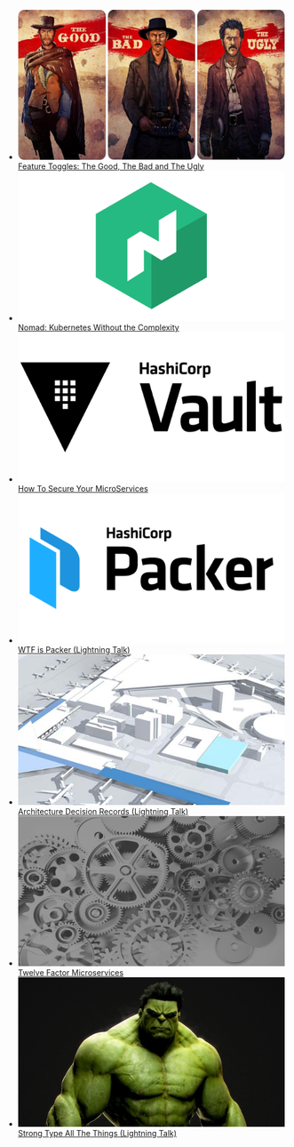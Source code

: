 * [![Feature Toggles](content/feature-toggles/logo.png)Feature Toggles: The Good, The Bad and The Ugly](index.html?feature-toggles)
* [![Nomad](content/nomad/logo.png) Nomad: Kubernetes Without the Complexity](index.html?nomad)
* [![Vault](content/vault/logo.png)How To Secure Your MicroServices](index.html?vault)
* [![Packer](content/packer/logo.png)WTF is Packer (Lightning Talk)](index.html?packer)
* [![Airport](content/adr/logo.png) Architecture Decision Records (Lightning Talk)](index.html?adr)
* [![Gears](content/twelve/logo.png)Twelve Factor Microservices](index.html?twelve)
* [![Hulk](content/strong-typing/logo.png)Strong Type All The Things (Lightning Talk)](index.html?strong-typing)

<!-- .element: class="list-unstyled selector-menu" -->

